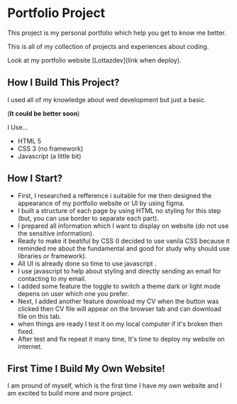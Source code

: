 # Portfolio Project
This project is my personal portfolio which help you get to know me better.

This is all of my collection of projects and experiences about coding.

Look at my portfolio website [Lottazdev](link when deploy).

## How I Build This Project?
I used all of my knowledge about wed development but just a basic. 

(**It could be better soon**)

I Use...
- HTML 5
- CSS 3 (no framework)
- Javascript (a little bit)

## How I Start?
- First, I researched a refference i suitable for me then designed the appearance of my portfolio website or UI by using figma.
- I built a structure of each page by using HTML no styling for this step (but, you can use border to separate each part).
- I prepared all information which I want to display on website (do not use the sensitive information).
- Ready to make it beatiful by CSS (I decided to use vanila CSS because it reminded me about the fundamental and good for study why should use libraries or framework).
- All UI is already done so time to use javascript .
- I use javascript to help about styling and directly sending an email for contacting to my email.
- I added some feature the toggle to switch a theme dark or light mode depens on user which one you prefer.
- Next, I added another feature download my CV when the button was clicked then CV file will appear on the browser tab and can download file on this tab.
- when things are ready I test it on my local computer if it's broken then fixed.
- After test and fix repeat it many time, It's time to deploy my website on internet.

## First Time I Build My Own Website!
I am pround of myself, which is the first time I have my own website and I am excited to build more and more project.